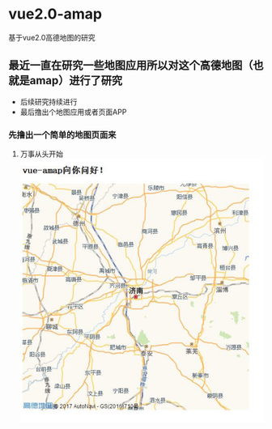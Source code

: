 # vue2.0-amap
基于vue2.0高德地图的研究

## 最近一直在研究一些地图应用所以对这个高德地图（也就是amap）进行了研究
* 后续研究持续进行
* 最后撸出个地图应用或者页面APP

### 先撸出一个简单的地图页面来
1. 万事从头开始 </br>
![第一个amap](img/amap.jpg)
